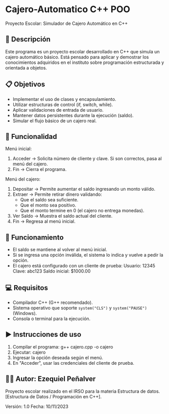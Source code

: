 # Cajero-Automatico C++ POO

Proyecto Escolar: Simulador de Cajero Automático en C++

📌 Descripción
--------------
Este programa es un proyecto escolar desarrollado en C++ que simula un cajero 
automático básico. Está pensado para aplicar y demostrar los conocimientos 
adquiridos en el instituto sobre programación estructurada y orientada a objetos.

📋 Objetivos
------------
- Implementar el uso de clases y encapsulamiento.
- Utilizar estructuras de control (if, switch, while).
- Aplicar validaciones de entrada de usuario.
- Mantener datos persistentes durante la ejecución (saldo).
- Simular el flujo básico de un cajero real.

📂 Funcionalidad
----------------
Menú inicial:
1) Acceder → Solicita número de cliente y clave. Si son correctos, pasa al menú del cajero.
2) Fin → Cierra el programa.

Menú del cajero:
1) Depositar → Permite aumentar el saldo ingresando un monto válido.
2) Extraer → Permite retirar dinero validando:
   - Que el saldo sea suficiente.
   - Que el monto sea positivo.
   - Que el monto termine en 0 (el cajero no entrega monedas).
3) Ver Saldo → Muestra el saldo actual del cliente.
4) Fin → Regresa al menú inicial.

🔄 Funcionamiento
-----------------
- El saldo se mantiene al volver al menú inicial.
- Si se ingresa una opción inválida, el sistema lo indica y vuelve a pedir la opción.
- El cajero está configurado con un cliente de prueba:
    Usuario: 12345
    Clave: abc123
    Saldo inicial: $1000.00

💻 Requisitos
-------------
- Compilador C++ (G++ recomendado).
- Sistema operativo que soporte `system("CLS")` y `system("PAUSE")` (Windows).
- Consola o terminal para la ejecución.

▶️ Instrucciones de uso
-----------------------
1. Compilar el programa:
   g++ cajero.cpp -o cajero
2. Ejecutar:
   cajero
3. Ingresar la opción deseada según el menú.
4. En "Acceder", usar las credenciales del cliente de prueba.

👨‍💻 Autor: Ezequiel Peñalver
----------
Proyecto escolar realizado en el IRSO para la materia Estructura de datos. 
[Estructura de Datos / Programación en C++].

Versión: 1.0
Fecha: 10/11/2023

